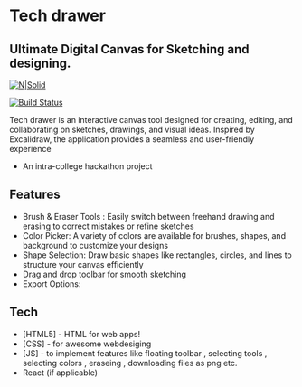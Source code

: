 # Tech drawer
##  Ultimate Digital Canvas for Sketching and designing.

[![N|Solid](https://cldup.com/dTxpPi9lDf.thumb.png)](https://nodesource.com/products/nsolid)

[![Build Status](https://travis-ci.org/joemccann/dillinger.svg?branch=master)](https://travis-ci.org/joemccann/dillinger)

Tech drawer is an interactive canvas tool designed for creating, editing, and collaborating on sketches, drawings, and visual ideas. Inspired by Excalidraw, the application provides a seamless and user-friendly experience

- An intra-college hackathon project


## Features

- Brush & Eraser Tools : Easily switch between freehand drawing and erasing to correct mistakes or refine sketches
- Color Picker: A variety of colors are available for brushes, shapes, and background to customize your designs
- Shape Selection: Draw basic shapes like rectangles, circles, and lines to structure your canvas efficiently
- Drag and drop toolbar for smooth sketching
- Export Options: 



## Tech



- [HTML5] - HTML  for web apps!
- [CSS] - for awesome webdesiging
- [JS] - to implement features like floating toolbar , selecting tools , selecting colors , eraseing , downloading files as png etc.
-  React (if applicable)